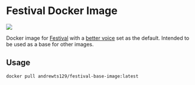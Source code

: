 # Festival Docker Image
[![](https://github.com/andrewts129/festival-base-image/workflows/Build/badge.svg)](https://github.com/andrewts129/festival-base-image/actions?query=workflow%3ABuild)

Docker image for [Festival](http://www.cstr.ed.ac.uk/projects/festival/) with a [better voice](http://www.festvox.org/cmu_arctic/dbs_awb.html) set as the default. Intended to be used as a base for other images.

## Usage
  
```docker pull andrewts129/festival-base-image:latest```

